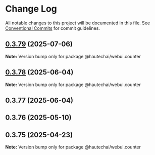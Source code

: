 # Change Log

All notable changes to this project will be documented in this file.
See [Conventional Commits](https://conventionalcommits.org) for commit guidelines.

## [0.3.79](https://github.com/HautechAI/webui/compare/@hautechai/webui.counter@0.3.78...@hautechai/webui.counter@0.3.79) (2025-07-06)

**Note:** Version bump only for package @hautechai/webui.counter

## [0.3.78](https://github.com/HautechAI/webui/compare/@hautechai/webui.counter@0.3.77...@hautechai/webui.counter@0.3.78) (2025-06-04)

**Note:** Version bump only for package @hautechai/webui.counter

## 0.3.77 (2025-06-04)

## 0.3.76 (2025-05-10)

## 0.3.75 (2025-04-23)

**Note:** Version bump only for package @hautechai/webui.counter
